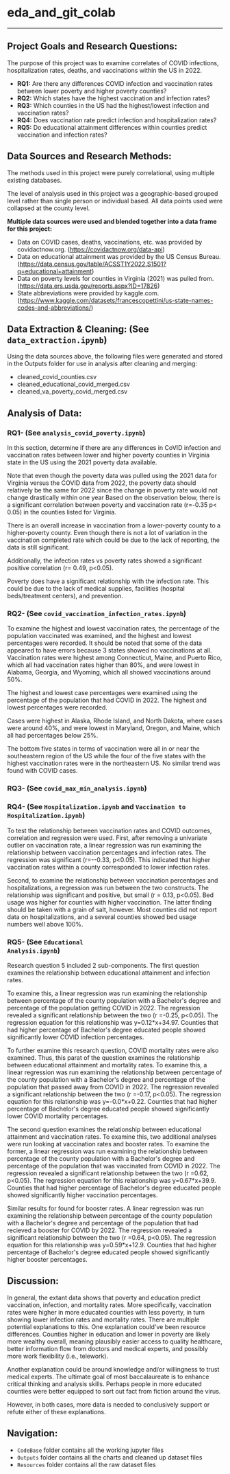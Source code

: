 # eda_and_git_colab
------------
## Project Goals and Research Questions:
The purpose of this project was to examine correlates of COVID infections, hospitalization rates, deaths, and vaccinations within the US in 2022. 

- <b>RQ1:</b> Are there any differences COVID infection and vaccination rates between lower poverty and higher poverty counties?
- <b>RQ2:</b> Which states have the highest vaccination and infection rates?
- <b>RQ3:</b> Which counties in the US had the highest/lowest infection and vaccination rates?
- <b>RQ4:</b> Does vaccination rate predict infection and hospitalization rates?
- <b>RQ5:</b> Do educational attainment differences within counties predict vaccination and infection rates?

## Data Sources and Research Methods:
The methods used in this project were purely correlational, using multiple existing databases. 

The level of analysis used in this project was a geographic-based grouped level rather than single person or individual based. 
All data points used were collapsed at the county level. 

<b>Multiple data sources were used and blended together into a data frame for this project:</b>
- Data on COVID cases, deaths, vaccinations, etc. was provided by covidactnow.org. (https://covidactnow.org/data-api)
- Data on educational attainment was provided by the US Census Bureau. (https://data.census.gov/table/ACSST1Y2022.S1501?q=educational+attainment)
- Data on poverty levels for counties in Virginia (2021) was pulled from. (https://data.ers.usda.gov/reports.aspx?ID=17826)
- State abbreviations were provided by kaggle.com. (https://www.kaggle.com/datasets/francescopettini/us-state-names-codes-and-abbreviations/)

## Data Extraction & Cleaning: (See <code>data_extraction.ipynb</code>)
Using the data sources above, the following files were generated and stored in the Outputs folder for use in analysis after cleaning and merging:
- cleaned_covid_counties.csv
- cleaned_educational_covid_merged.csv
- cleaned_va_poverty_covid_merged.csv

## Analysis of Data:
### RQ1- (See <code>analysis_covid_poverty.ipynb</code>)
In this section, determine if there are any differences in CoVID infection and vaccination rates between lower and higher poverty counties in Virginia state in the US using the 2021 poverty data available.

Note that even though the poverty data was pulled using the 2021 data for Virginia versus the COVID data from 2022, the poverty data should relatively be the same for 2022 since the change in poverty rate would not change drastically within one year
Based on the observation below, there is a significant correlation between poverty and vaccination rate (r=-0.35 p< 0.05) in the counties listed for Virginia. 

There is an overall increase in vaccination from a lower-poverty county to a higher-poverty county. 
Even though there is not a lot of variation in the vaccination completed rate which could be due to the lack of reporting, the data is still significant.

Additionally, the infection rates vs poverty rates showed a significant positive correlation (r= 0.49, p<0.05).

Poverty does have a significant relationship with the infection rate. This could be due to the lack of medical supplies, facilities (hospital beds/treatment centers), and prevention.

### RQ2- (See <code>covid_vaccination_infection_rates.ipynb</code>)
To examine the highest and lowest vaccination rates, the percentage of the population vaccinated was examined, and the highest and lowest percentages were recorded. It should be noted that some of the data appeared to have errors because 3 states showed no vaccinations at all.
Vaccination rates were highest among Connecticut, Maine, and Puerto Rico, which all had vaccination rates higher than 80%, and were lowest in Alabama, Georgia, and Wyoming, which all showed vaccinations around 50%. 

The highest and lowest case percentages were examined using the percentage of the population that had COVID in 2022. The highest and lowest percentages were recorded.

Cases were highest in Alaska, Rhode Island, and North Dakota, where cases were around 40%, and were lowest in Maryland, Oregon, and Maine, which all had percentages below 25%.

The bottom five states in terms of vaccination were all in or near the southeastern region of the US while the four of the five states with the highest vaccination rates were in the northeastern US. No similar trend was found with COVID cases. 

### RQ3- (See <code>covid_max_min_analysis.ipynb</code>)


### RQ4- (See <code>Hospitalization.ipynb</code> and <code>Vaccination to Hospitalization.ipynb</code>)
To test the relationship between vaccination rates and COVID outcomes, correlation and regression were used.
First, after removing a univariate outlier on vaccination rate, a linear regression was run examining the relationship between vaccination percentages and infection rates. 
The regression was significant (r=--0.33, p<0.05). 
This indicated that higher vaccination rates within a county corresponded to lower infection rates. 

Second, to examine the relationship between vaccination percentages and hospitalizations, a regression was run between the two constructs. 
The relationship was significant and positive, but small (r = 0.13, p<0.05). 
Bed usage was higher for counties with higher vaccination. 
The latter finding should be taken with a grain of salt, however. Most counties did not report data on hospitalizations, and a several counties showed bed usage numbers well above 100%. 

### RQ5- (See <code>Educational Analysis.ipynb</code>)
Research question 5 included 2 sub-components. The first question examines the relationship between educational attainment and infection rates.

To examine this, a linear regression was run examining the relationship between percentage of the county population with a Bachelor's degree and percentage of the population getting COVID in 2022.
The regression revealed a significant relationship between the two (r =-0.25, p<0.05). The regression equation for this relationship was y=0.12*x+34.97.
Counties that had higher percentage of Bachelor's degree educated people showed significantly lower COVID infection percentages. 

To further examine this research question, COVID mortality rates were also examined. Thus, this parat of the question examines the relationship between educational attainment and mortality rates. 
To examine this, a linear regression was run examining the relationship between percentage of the county population with a Bachelor's degree and percentage of the population that passed away from COVID in 2022.
The regression revealed a significant relationship between the two (r =-0.17, p<0.05). The regression equation for this relationship was y=-0.0*x+0.22.
Counties that had higher percentage of Bachelor's degree educated people showed significantly lower COVID mortality percentages. 

The second question examines the relationship between educational attainment and vaccination rates. To examine this, two additional analyses were run looking at vaccination rates and booster rates. 
To examine the former, a linear regression was run examining the relationship between percentage of the county population with a Bachelor's degree and percentage of the population that was vaccinated from COVID in 2022.
The regression revealed a significant relationship between the two (r =0.62, p<0.05). The regression equation for this relationship was y=0.67*x+39.9.
Counties that had higher percentage of Bachelor's degree educated people showed significantly higher vaccination percentages. 

Similar results for found for booster rates. A linear regression was run examining the relationship between percentage of the county population with a Bachelor's degree and percentage of the population that had recieved a booster for COVID by 2022.
The regression revealed a significant relationship between the two (r =0.64, p<0.05). The regression equation for this relationship was y=0.59*x+12.9.
Counties that had higher percentage of Bachelor's degree educated people showed significantly higher booster percentages. 

## Discussion:
In general, the extant data shows that poverty and education predict vaccination, infection, and mortality rates. More specifically, vaccination rates were higher in more educated counties with less poverty, in turn showing lower infection rates and mortality rates. 
There are multiple potential explanations to this. One explanation could've been resource differences. Counties higher in education and lower in poverty are likely more wealthy overall, meaning plausibly easier access to quality healthcare, better information flow from doctors and medical experts, and possibly more work flexibility (i.e., telework). 

Another explanation could be around knowledge and/or willingness to trust medical experts. The ultimate goal of most baccalaureate is to enhance critical thinking and analysis skills. Perhaps people in more educated counties were better equipped to sort out fact from fiction around the virus. 

However, in both cases, more data is needed to conclusively support or refute either of these explanations.

## Navigation:
- <code>CodeBase</code> folder contains all the working jupyter files
- <code>Outputs</code> folder contains all the charts and cleaned up dataset files
- <code>Resources</code> folder contains all the raw dataset files
